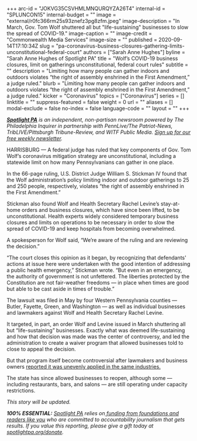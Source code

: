 +++
arc-id = "JOKVG35CSVHMLMNQURQYZA26T4"
internal-id = "SPLUNCON15"
internal-budget = ""
image = "external/r0fc366rm25s93znefz3pg8zfm.jpeg"
image-description = "In March, Gov. Tom Wolf shuttered all but \"life-sustaining\" businesses to slow the spread of COVID-19."
image-caption = ""
image-credit = "Commonwealth Media Services"
image-size = ""
published = 2020-09-14T17:10:34Z
slug = "pa-coronavirus-business-closures-gathering-limits-unconstitutional-federal-court"
authors = ["Sarah Anne Hughes"]
byline = "Sarah Anne Hughes of Spotlight PA"
title = "Wolf’s COVID-19 business closures, limit on gatherings unconstitutional, federal court rules"
subtitle = ""
description = "Limiting how many people can gather indoors and outdoors violates “the right of assembly enshrined in the First Amendment,” a judge ruled."
blurb = "Limiting how many people can gather indoors and outdoors violates “the right of assembly enshrined in the First Amendment,” a judge ruled."
kicker = "Coronavirus"
topics = ["Coronavirus"]
series = []
linktitle = ""
suppress-featured = false
weight = 0
url = ""
aliases = []
modal-exclude = false
no-index = false
language-code = ""
layout = ""
+++

<a href="https://www.spotlightpa.org/"><i><b>Spotlight PA</b></i></a><i> is an independent, non-partisan newsroom powered by The Philadelphia Inquirer in partnership with PennLive/The Patriot-News, TribLIVE/Pittsburgh Tribune-Review, and WITF Public Media. </i><a href="https://www.spotlightpa.org/newsletters"><i>Sign up for our free weekly newsletter</i></a><i>.</i>

HARRISBURG — A federal judge has ruled that key components of Gov. Tom Wolf’s coronavirus mitigation strategy are unconstitutional, including a statewide limit on how many Pennsylvanians can gather in one place.

In the 66-page ruling, U.S. District Judge William S. Stickman IV found that the Wolf administration’s policy limiting indoor and outdoor gatherings to 25 and 250 people, respectively, violates “the right of assembly enshrined in the First Amendment.”

Stickman also found Wolf and Health Secretary Rachel Levine’s stay-at-home orders and business closures, which have since been lifted, to be unconstitutional. Health experts widely considered temporary business closures and limits on operations to be necessary in order to slow the spread of COVID-19 and keep hospitals from becoming overwhelmed.

A spokesperson for Wolf said, “We’re aware of the ruling and are reviewing the decision.”

<script src="https://www.spotlightpa.org/embed.js" async></script><div data-spl-embed-version="1" data-spl-src="https://www.spotlightpa.org/embeds/newsletter-covid/"></div>

“The court closes this opinion as it began, by recognizing that defendants' actions at issue here were undertaken with the good intention of addressing a public health emergency,” Stickman wrote. “But even in an emergency, the authority of government is not unfettered. The liberties protected by the Constitution are not fair-weather freedoms — in place when times are good but able to be cast aside in times of trouble.”

The lawsuit was filed in May by four Western Pennsylvania counties — Butler, Fayette, Green, and Washington — as well as individual businesses and lawmakers against Wolf and Health Secretary Rachel Levine.

It targeted, in part, an order Wolf and Levine issued in March shuttering all but “life-sustaining” businesses. Exactly what was deemed life-sustaining and how that decision was made was the center of controversy, and led the administration to create a waiver program that allowed businesses told to close to appeal the decision.

<script src="https://www.spotlightpa.org/embed.js" async></script><div data-spl-embed-version="1" data-spl-src="https://www.spotlightpa.org/embeds/newsletter/"></div>

But that program itself become controversial after lawmakers and business owners <a href="https://www.spotlightpa.org/news/2020/06/coronavirus-business-waivers-pennsylvania-shutdown-governor-tom-wolf/">reported it was unevenly applied in the same industries.</a>

The state has since allowed businesses to reopen, although some — including restaurants, bars, and salons — are still operating under capacity restrictions.

<i>This story will be updated.</i>

<i><b>100% ESSENTIAL:</b></i><i> </i><a href="https://www.spotlightpa.org/"><i>Spotlight PA</i></a><i> relies on</i><a href="https://www.spotlightpa.org/support"><i> funding from foundations and readers like you</i></a><i> who are committed to accountability journalism that gets results. If you value this reporting, please give a gift today at </i><a href="http://spotlightpa.org/donate"><i>spotlightpa.org/donate</i></a><i>.</i>
